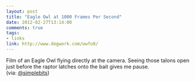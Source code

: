 ```yaml
---
layout: post
title: "Eagle Owl at 1000 Frames Per Second"
date: 2012-02-27T13:14:00
comments: true
tags:
- links
link: http://www.dogwork.com/owfo8/
---
```

Film of an Eagle Owl flying directly at the camera. Seeing those talons open just before the raptor latches onto the bait gives me pause.  
(via: [@simplebits](http://twitter.com/simplebits/status/174182812373626880 "@simplebits"))
